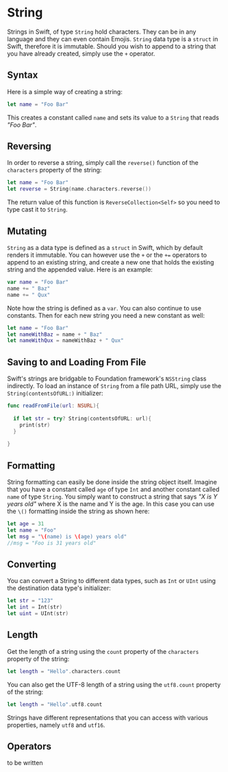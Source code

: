 # String

Strings in Swift, of type `String` hold characters. They can be in any language and they can even contain Emojis. `String` data type is a `struct` in Swift, therefore it is immutable. Should you wish to append to a string that you have already created, simply use the `+` operator.

## Syntax

Here is a simple way of creating a string:

```swift
let name = "Foo Bar"
```

This creates a constant called `name` and sets its value to a `String` that reads *"Foo Bar"*.

## Reversing

In order to reverse a string, simply call the `reverse()` function of the `characters` property of the string:

```swift
let name = "Foo Bar"
let reverse = String(name.characters.reverse())
```

The return value of this function is `ReverseCollection<Self>` so you need to type cast it to `String`.
## Mutating

`String` as a data type is defined as a `struct` in Swift, which by default renders it immutable. You can however use the `+` or the `+=` operators to append to an existing string, and create a new one that holds the existing string and the appended value. Here is an example:

```swift
var name = "Foo Bar"
name += " Baz"
name += " Qux"
```

Note how the string is defined as a `var`. You can also continue to use constants. Then for each new string you need a new constant as well:

```swift
let name = "Foo Bar"
let nameWithBaz = name + " Baz"
let nameWithQux = nameWithBaz + " Qux"
```

## Saving to and Loading From File

Swift's strings are bridgable to Foundation framework's `NSString` class indirectly. To load an instance of `String` from a file path URL, simply use the `String(contentsOfURL:)` initializer:

```swift
func readFromFile(url: NSURL){
  
  if let str = try? String(contentsOfURL: url){
    print(str)
  }
  
}
```

## Formatting

String formatting can easily be done inside the string object itself. Imagine that you have a constant called `age` of type `Int` and another constant called `name` of type `String`. You simply want to construct a string that says *"X is Y years old"* where X is the name and Y is the age. In this case you can use the `\()` formatting inside the string as shown here:

```swift
let age = 31
let name = "Foo"
let msg = "\(name) is \(age) years old"
//msg = "Foo is 31 years old"
```

## Converting

You can convert a String to different data types, such as `Int` or `UInt` using the destination data type's initializer:

```swift
let str = "123"
let int = Int(str)
let uint = UInt(str)
```

## Length

Get the length of a string using the `count` property of the `characters` property of the string:

```swift
let length = "Hello".characters.count
```

You can also get the UTF-8 length of a string using the `utf8.count` property of the string:

```swift
let length = "Hello".utf8.count
```

Strings have different representations that you can access with various properties, namely `utf8` and `utf16`.

## Operators

to be written